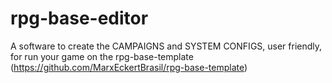 # rpg-base-editor
A software to create the CAMPAIGNS and SYSTEM CONFIGS, user friendly, for run your game on the rpg-base-template (https://github.com/MarxEckertBrasil/rpg-base-template)
